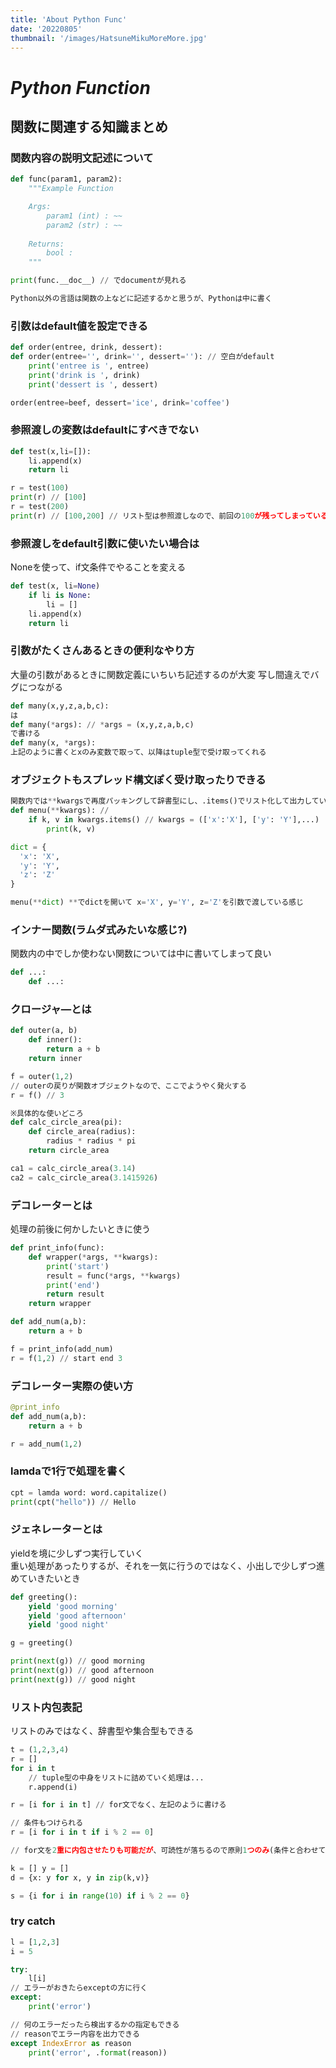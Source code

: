 ```yaml
---
title: 'About Python Func'
date: '20220805'
thumbnail: '/images/HatsuneMikuMoreMore.jpg'
---
```


# ***Python Function***
## **関数に関連する知識まとめ**

### **関数内容の説明文記述について**
```python
def func(param1, param2):
    """Example Function

    Args:
        param1 (int) : ~~
        param2 (str) : ~~
    
    Returns:
        bool : 
    """

print(func.__doc__) // でdocumentが見れる

Python以外の言語は関数の上などに記述するかと思うが、Pythonは中に書く
```

### **引数はdefault値を設定できる**
```python
def order(entree, drink, dessert):
def order(entree='', drink='', dessert=''): // 空白がdefault
    print('entree is ', entree)
    print('drink is ', drink)
    print('dessert is ', dessert)

order(entree=beef, dessert='ice', drink='coffee')
```
### **参照渡しの変数はdefaultにすべきでない**
```python
def test(x,li=[]):
    li.append(x)
    return li

r = test(100)
print(r) // [100]
r = test(200)
print(r) // [100,200] // リスト型は参照渡しなので、前回の100が残ってしまっている
```

### **参照渡しをdefault引数に使いたい場合は**
Noneを使って、if文条件でやることを変える
```python
def test(x, li=None)
    if li is None:
        li = []
    li.append(x)
    return li
```

### **引数がたくさんあるときの便利なやり方**
大量の引数があるときに関数定義にいちいち記述するのが大変
写し間違えでバグにつながる
```python
def many(x,y,z,a,b,c):
は
def many(*args): // *args = (x,y,z,a,b,c)
で書ける
def many(x, *args):
上記のように書くとxのみ変数で取って、以降はtuple型で受け取ってくれる
```

### **オブジェクトもスプレッド構文ぽく受け取ったりできる**
```python
関数内では**kwargsで再度パッキングして辞書型にし、.items()でリスト化して出力している
def menu(**kwargs): // 
    if k, v in kwargs.items() // kwargs = (['x':'X'], ['y': 'Y'],...)
        print(k, v)

dict = {
  'x': 'X',
  'y': 'Y',
  'z': 'Z'
}

menu(**dict) **でdictを開いて x='X', y='Y', z='Z'を引数で渡している感じ
```

### インナー関数(ラムダ式みたいな感じ?)
関数内の中でしか使わない関数については中に書いてしまって良い
```python
def ...:
    def ...:
```

### **クロージャ―とは**
```python
def outer(a, b)
    def inner():
        return a + b
    return inner

f = outer(1,2)
// outerの戻りが関数オブジェクトなので、ここでようやく発火する
r = f() // 3

※具体的な使いどころ
def calc_circle_area(pi):
    def circle_area(radius):
        radius * radius * pi
    return circle_area

ca1 = calc_circle_area(3.14)
ca2 = calc_circle_area(3.1415926)
```

### **デコレーターとは**
処理の前後に何かしたいときに使う  
```python
def print_info(func):
    def wrapper(*args, **kwargs):
        print('start')
        result = func(*args, **kwargs)
        print('end')
        return result
    return wrapper

def add_num(a,b):
    return a + b

f = print_info(add_num)
r = f(1,2) // start end 3
```

### **デコレーター実際の使い方**
```python
@print_info
def add_num(a,b):
    return a + b

r = add_num(1,2)
```

### **lamdaで1行で処理を書く**
```python
cpt = lamda word: word.capitalize()
print(cpt("hello")) // Hello
```

### **ジェネレーターとは**
yieldを境に少しずつ実行していく  
重い処理があったりするが、それを一気に行うのではなく、小出しで少しずつ進めていきたいとき
```python
def greeting():
    yield 'good morning'
    yield 'good afternoon'
    yield 'good night'

g = greeting()

print(next(g)) // good morning
print(next(g)) // good afternoon
print(next(g)) // good night
```

### **リスト内包表記**
リストのみではなく、辞書型や集合型もできる
```python
t = (1,2,3,4)
r = []
for i in t
    // tuple型の中身をリストに詰めていく処理は...
    r.append(i)

r = [i for i in t] // for文でなく、左記のように書ける

// 条件もつけられる
r = [i for i in t if i % 2 == 0]

// for文を2重に内包させたりも可能だが、可読性が落ちるので原則1つのみ(条件と合わせて2個くらいまで)

k = [] y = []
d = {x: y for x, y in zip(k,v)}

s = {i for i in range(10) if i % 2 == 0}
```

### **try catch**
```python
l = [1,2,3]
i = 5

try:
    l[i]
// エラーがおきたらexceptの方に行く
except:
    print('error')

// 何のエラーだったら検出するかの指定もできる
// reasonでエラー内容を出力できる
except IndexError as reason
    print('error', .format(reason))
```
